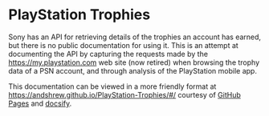 # PlayStation Trophies

Sony has an API for retrieving details of the trophies an account has earned, but there is no public documentation for using it. This is an attempt at documenting the API by capturing the requests made by the https://my.playstation.com web site (now retired) when browsing the trophy data of a PSN account, and through analysis of the PlayStation mobile app.

This documentation can be viewed in a more friendly format at https://andshrew.github.io/PlayStation-Trophies/#/ courtesy of [GitHub Pages](https://pages.github.com/) and [docsify](https://docsify.js.org/#/).